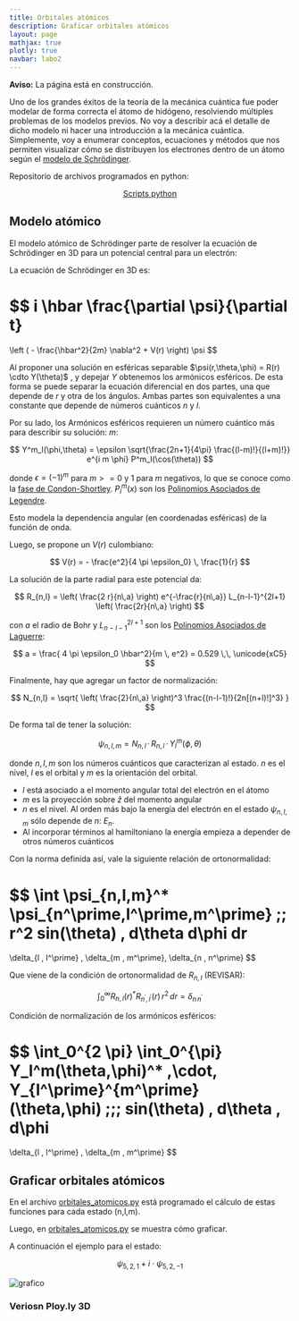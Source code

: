 ```yaml
---
title: Orbitales atómicos
description: Graficar orbitales atómicos
layout: page
mathjax: true
plotly: true
navbar: labo2
---
```


<div class="alert alert-danger" role="alert" >
  <strong>Aviso:</strong> La página está en construcción.
</div>


Uno de los grandes éxitos de la teoría de la mecánica cuántica fue poder modelar de forma correcta el átomo de hidógeno,
resolviendo múltiples problemas de los modelos previos. No voy a describir acá el detalle de dicho modelo ni hacer una introducción
a la mecánica cuántica. Simplemente, voy a enumerar conceptos, ecuaciones y métodos que nos permiten visualizar cómo se distribuyen
los electrones dentro de un átomo según el [modelo de Schrödinger](https://en.wikipedia.org/wiki/Hydrogen_atom#Schr%C3%B6dinger_equation).

Repositorio de archivos programados en python:

<center>
<a href="https://github.com/marceluda/python-para-fisicos/tree/master/tutoriales/orbitales_atomicos" class="btn btn-primary btn-lg" role="button">
Scripts python
</a>
</center>


## Modelo atómico

El modelo atómico de Schrödinger parte de resolver la ecuación de Schrödinger en 3D para un potencial central para un electrón:

La ecuación de Schrödinger en 3D es:

$$
i \hbar \frac{\partial \psi}{\partial t}
=
\left ( - \frac{\hbar^2}{2m} \nabla^2  + V(r) \right) \psi
$$

Al proponer una solución en esféricas separable $\psi(r,\theta,\phi) = R(r) \cdto Y(\theta)$ , y depejar $Y$ obtenemos los armónicos esféricos.
De esta forma se puede separar la ecuación diferencial en dos partes, una que depende de $r$ y otra de los ángulos.
Ambas partes son equivalentes a una constante que depende de números cuánticos $n$ y $l$.


Por su lado, los Armónicos esféricos requieren un número cuántico más para describir su solución: $m$:

$$
Y^m_l(\phi,\theta) = \epsilon \sqrt{\frac{2n+1}{4\pi} \frac{(l-m)!}{(l+m)!}}
      e^{i m \phi} P^m_l(\cos(\theta))
$$

donde $\epsilon = (-1)^m$ para $m>=0$ y $1$ para $m$ negativos, lo que se conoce como la [fase de Condon-Shortley](https://en.wikipedia.org/wiki/Spherical_harmonics#Condon%E2%80%93Shortley_phase).
$P^m_l(x)$ son los [Polinomios Asociados de Legendre](https://en.wikipedia.org/wiki/Associated_Legendre_polynomials).

Esto modela la dependencia angular (en coordenadas esféricas) de la función de onda.



Luego, se propone un $V(r)$ culombiano:

$$
V(r) = - \frac{e^2}{4 \pi \epsilon_0} \, \frac{1}{r}
$$

La solución de la parte radial para este potencial da:

$$
R_{n,l} = \left( \frac{2 r}{n\,a} \right) e^{-\frac{r}{n\,a}} L_{n-l-1}^{2l+1} \left( \frac{2r}{n\,a} \right)
$$

con $a$ el radio de Bohr y $L_{n-l-1}^{2l+1}$ son los [Polinomios Asociados de Laguerre](https://en.wikipedia.org/wiki/Laguerre_polynomials#Generalized_Laguerre_polynomials):

$$
a = \frac{ 4 \pi \epsilon_0 \hbar^2}{m \, e^2} = 0.529 \,\, \unicode{xC5}
$$

Finalmente, hay que agregar un factor de normalización:

$$
N_{n,l} =
\sqrt{  \left( \frac{2}{n\,a} \right)^3  \frac{(n-l-1)!}{2n[(n+l)!]^3} }
$$

De forma tal de tener la solución:

$$
\psi_{n,l,m}=
N_{n,l} \,\cdot\, R_{n,l} \,\cdot\, Y^m_l(\phi,\theta)
$$


donde $n,l,m$ son los números cuánticos que caracterizan al estado. $n$ es el nivel, $l$ es el orbital y $m$ es la orientación del orbital.

  - $l$ está asociado a el momento angular total del electrón en el átomo
  - $m$ es la proyección sobre $\hat z$ del momento angular
  - $n$ es el nivel. Al orden más bajo la energía del electrón en el estado $\psi_{n,l,m}$ sólo depende de $n$: $E_n$.
  - Al incorporar términos al hamiltoniano la energía empieza a depender de otros números cuánticos

Con la norma definida así, vale la siguiente relación de ortonormalidad:

$$
\int \psi_{n,l,m}^* \psi_{n^\prime,l^\prime,m^\prime} \;\; r^2 sin(\theta) \, d\theta d\phi dr
=
\delta_{l \, l^\prime} \, \delta_{m \, m^\prime}\, \delta_{n \, n^\prime}
$$

Que viene de la condición de ortonormalidad de $R_{n,l}$  (REVISAR):

$$
\int_0^\infty R_{n,l}(r)^* R_{n^\prime,l^\prime}(r)  \, r^2 \, dr =  \delta_{n \, n^\prime}
$$

Condición de normalización de los armónicos esféricos:

$$
\int_0^{2 \pi} \int_0^{\pi}
Y_l^m(\theta,\phi)^* \,\cdot\,
Y_{l^\prime}^{m^\prime}(\theta,\phi)
\;\;\;
sin(\theta) \, d\theta \, d\phi
=
\delta_{l \, l^\prime} \, \delta_{m \, m^\prime}
$$



## Graficar orbitales atómicos

En el archivo [orbitales_atomicos.py](https://github.com/marceluda/python-para-fisicos/blob/master/tutoriales/orbitales_atomicos/orbitales_atomicos.py) está programado el cálculo de estas funciones para cada estado (n,l,m).

Luego, en [orbitales_atomicos.py](https://github.com/marceluda/python-para-fisicos/blob/master/tutoriales/orbitales_atomicos/orbitales_atomicos.py) se muestra cómo graficar.

A continuación el ejemplo para el estado:

$$
\psi_{5,2,1} + i \cdot \psi_{5,2,-1}
$$


![grafico](orbitales_01.png "grafico")


### Veriosn Ploy.ly 3D



<div id="e7578db5-5986-4d0a-9b38-29ac6aa08644" class="plotly-graph-div" style="height:800px; width:800px;"></div>


<script type="text/javascript">
  window.PLOTLYENV=window.PLOTLYENV || {};

  if (document.getElementById("e7578db5-5986-4d0a-9b38-29ac6aa08644")) {
      Plotly.d3.json( "orbitales_02_3D.json", function(err, fig) {
        Plotly.plot("e7578db5-5986-4d0a-9b38-29ac6aa08644", fig.data, fig.layout);
      });
  };  
</script>
